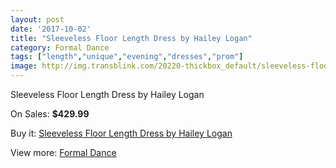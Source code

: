 ```yaml
---
layout: post
date: '2017-10-02'
title: "Sleeveless Floor Length Dress by Hailey Logan"
category: Formal Dance
tags: ["length","unique","evening","dresses","prom"]
image: http://img.transblink.com/20220-thickbox_default/sleeveless-floor-length-dress-by-hailey-logan.jpg
---
```

Sleeveless Floor Length Dress by Hailey Logan

On Sales: **$429.99**
<a href="https://www.transblink.com/en/formal-dance/6377-sleeveless-floor-length-dress-by-hailey-logan.html"><amp-img layout="responsive" width="600" height="600" src="//img.transblink.com/20220-thickbox_default/sleeveless-floor-length-dress-by-hailey-logan.jpg" alt="Sleeveless Floor Length Dress by Hailey Logan 0" /></a>
<a href="https://www.transblink.com/en/formal-dance/6377-sleeveless-floor-length-dress-by-hailey-logan.html"><amp-img layout="responsive" width="600" height="600" src="//img.transblink.com/20221-thickbox_default/sleeveless-floor-length-dress-by-hailey-logan.jpg" alt="Sleeveless Floor Length Dress by Hailey Logan 1" /></a>

Buy it: [Sleeveless Floor Length Dress by Hailey Logan](https://www.transblink.com/en/formal-dance/6377-sleeveless-floor-length-dress-by-hailey-logan.html "Sleeveless Floor Length Dress by Hailey Logan")

View more: [Formal Dance](https://www.transblink.com/en/6-formal-dance "Formal Dance")